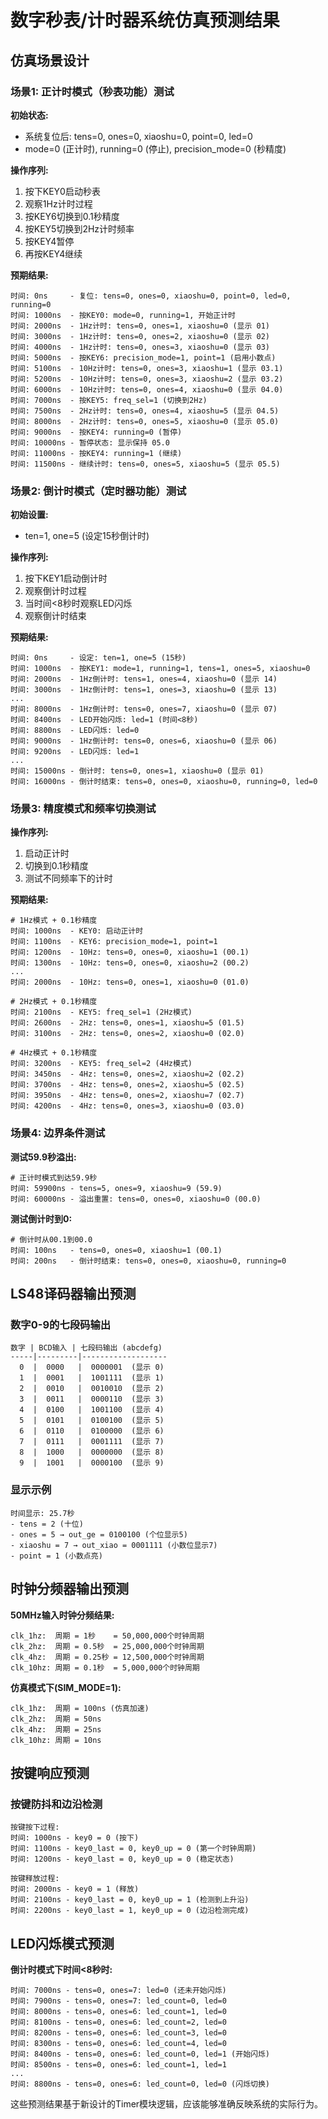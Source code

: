 # 数字秒表/计时器系统仿真预测结果

## 仿真场景设计

### 场景1: 正计时模式（秒表功能）测试

**初始状态:**
- 系统复位后: tens=0, ones=0, xiaoshu=0, point=0, led=0
- mode=0 (正计时), running=0 (停止), precision_mode=0 (秒精度)

**操作序列:**
1. 按下KEY0启动秒表
2. 观察1Hz计时过程
3. 按KEY6切换到0.1秒精度
4. 按KEY5切换到2Hz计时频率
5. 按KEY4暂停
6. 再按KEY4继续

**预期结果:**
```
时间: 0ns     - 复位: tens=0, ones=0, xiaoshu=0, point=0, led=0, running=0
时间: 1000ns  - 按KEY0: mode=0, running=1, 开始正计时
时间: 2000ns  - 1Hz计时: tens=0, ones=1, xiaoshu=0 (显示 01)
时间: 3000ns  - 1Hz计时: tens=0, ones=2, xiaoshu=0 (显示 02)
时间: 4000ns  - 1Hz计时: tens=0, ones=3, xiaoshu=0 (显示 03)
时间: 5000ns  - 按KEY6: precision_mode=1, point=1 (启用小数点)
时间: 5100ns  - 10Hz计时: tens=0, ones=3, xiaoshu=1 (显示 03.1)
时间: 5200ns  - 10Hz计时: tens=0, ones=3, xiaoshu=2 (显示 03.2)
时间: 6000ns  - 10Hz计时: tens=0, ones=4, xiaoshu=0 (显示 04.0)
时间: 7000ns  - 按KEY5: freq_sel=1 (切换到2Hz)
时间: 7500ns  - 2Hz计时: tens=0, ones=4, xiaoshu=5 (显示 04.5)
时间: 8000ns  - 2Hz计时: tens=0, ones=5, xiaoshu=0 (显示 05.0)
时间: 9000ns  - 按KEY4: running=0 (暂停)
时间: 10000ns - 暂停状态: 显示保持 05.0
时间: 11000ns - 按KEY4: running=1 (继续)
时间: 11500ns - 继续计时: tens=0, ones=5, xiaoshu=5 (显示 05.5)
```

### 场景2: 倒计时模式（定时器功能）测试

**初始设置:**
- ten=1, one=5 (设定15秒倒计时)

**操作序列:**
1. 按下KEY1启动倒计时
2. 观察倒计时过程
3. 当时间<8秒时观察LED闪烁
4. 观察倒计时结束

**预期结果:**
```
时间: 0ns     - 设定: ten=1, one=5 (15秒)
时间: 1000ns  - 按KEY1: mode=1, running=1, tens=1, ones=5, xiaoshu=0
时间: 2000ns  - 1Hz倒计时: tens=1, ones=4, xiaoshu=0 (显示 14)
时间: 3000ns  - 1Hz倒计时: tens=1, ones=3, xiaoshu=0 (显示 13)
...
时间: 8000ns  - 1Hz倒计时: tens=0, ones=7, xiaoshu=0 (显示 07)
时间: 8400ns  - LED开始闪烁: led=1 (时间<8秒)
时间: 8800ns  - LED闪烁: led=0
时间: 9000ns  - 1Hz倒计时: tens=0, ones=6, xiaoshu=0 (显示 06)
时间: 9200ns  - LED闪烁: led=1
...
时间: 15000ns - 倒计时: tens=0, ones=1, xiaoshu=0 (显示 01)
时间: 16000ns - 倒计时结束: tens=0, ones=0, xiaoshu=0, running=0, led=0
```

### 场景3: 精度模式和频率切换测试

**操作序列:**
1. 启动正计时
2. 切换到0.1秒精度
3. 测试不同频率下的计时

**预期结果:**
```
# 1Hz模式 + 0.1秒精度
时间: 1000ns  - KEY0: 启动正计时
时间: 1100ns  - KEY6: precision_mode=1, point=1
时间: 1200ns  - 10Hz: tens=0, ones=0, xiaoshu=1 (00.1)
时间: 1300ns  - 10Hz: tens=0, ones=0, xiaoshu=2 (00.2)
...
时间: 2000ns  - 10Hz: tens=0, ones=1, xiaoshu=0 (01.0)

# 2Hz模式 + 0.1秒精度
时间: 2100ns  - KEY5: freq_sel=1 (2Hz模式)
时间: 2600ns  - 2Hz: tens=0, ones=1, xiaoshu=5 (01.5)
时间: 3100ns  - 2Hz: tens=0, ones=2, xiaoshu=0 (02.0)

# 4Hz模式 + 0.1秒精度  
时间: 3200ns  - KEY5: freq_sel=2 (4Hz模式)
时间: 3450ns  - 4Hz: tens=0, ones=2, xiaoshu=2 (02.2)
时间: 3700ns  - 4Hz: tens=0, ones=2, xiaoshu=5 (02.5)
时间: 3950ns  - 4Hz: tens=0, ones=2, xiaoshu=7 (02.7)
时间: 4200ns  - 4Hz: tens=0, ones=3, xiaoshu=0 (03.0)
```

### 场景4: 边界条件测试

**测试59.9秒溢出:**
```
# 正计时模式到达59.9秒
时间: 59900ns - tens=5, ones=9, xiaoshu=9 (59.9)
时间: 60000ns - 溢出重置: tens=0, ones=0, xiaoshu=0 (00.0)
```

**测试倒计时到0:**
```
# 倒计时从00.1到00.0
时间: 100ns   - tens=0, ones=0, xiaoshu=1 (00.1)
时间: 200ns   - 倒计时结束: tens=0, ones=0, xiaoshu=0, running=0
```

## LS48译码器输出预测

### 数字0-9的七段码输出
```
数字 | BCD输入 | 七段码输出 (abcdefg)
-----|---------|-------------------
  0  |  0000   |  0000001  (显示 0)
  1  |  0001   |  1001111  (显示 1)  
  2  |  0010   |  0010010  (显示 2)
  3  |  0011   |  0000110  (显示 3)
  4  |  0100   |  1001100  (显示 4)
  5  |  0101   |  0100100  (显示 5)
  6  |  0110   |  0100000  (显示 6)
  7  |  0111   |  0001111  (显示 7)
  8  |  1000   |  0000000  (显示 8)
  9  |  1001   |  0000100  (显示 9)
```

### 显示示例
```
时间显示: 25.7秒
- tens = 2 (十位)
- ones = 5 → out_ge = 0100100 (个位显示5)
- xiaoshu = 7 → out_xiao = 0001111 (小数位显示7)
- point = 1 (小数点亮)
```

## 时钟分频器输出预测

**50MHz输入时钟分频结果:**
```
clk_1hz:  周期 = 1秒    = 50,000,000个时钟周期
clk_2hz:  周期 = 0.5秒  = 25,000,000个时钟周期  
clk_4hz:  周期 = 0.25秒 = 12,500,000个时钟周期
clk_10hz: 周期 = 0.1秒  = 5,000,000个时钟周期
```

**仿真模式下(SIM_MODE=1):**
```
clk_1hz:  周期 = 100ns (仿真加速)
clk_2hz:  周期 = 50ns
clk_4hz:  周期 = 25ns  
clk_10hz: 周期 = 10ns
```

## 按键响应预测

### 按键防抖和边沿检测
```
按键按下过程:
时间: 1000ns - key0 = 0 (按下)
时间: 1100ns - key0_last = 0, key0_up = 0 (第一个时钟周期)
时间: 1200ns - key0_last = 0, key0_up = 0 (稳定状态)

按键释放过程:  
时间: 2000ns - key0 = 1 (释放)
时间: 2100ns - key0_last = 0, key0_up = 1 (检测到上升沿)
时间: 2200ns - key0_last = 1, key0_up = 0 (边沿检测完成)
```

## LED闪烁模式预测

**倒计时模式下时间<8秒时:**
```
时间: 7000ns - tens=0, ones=7: led=0 (还未开始闪烁)
时间: 7900ns - tens=0, ones=7: led_count=0, led=0
时间: 8000ns - tens=0, ones=6: led_count=1, led=0  
时间: 8100ns - tens=0, ones=6: led_count=2, led=0
时间: 8200ns - tens=0, ones=6: led_count=3, led=0
时间: 8300ns - tens=0, ones=6: led_count=4, led=0
时间: 8400ns - tens=0, ones=6: led_count=0, led=1 (开始闪烁)
时间: 8500ns - tens=0, ones=6: led_count=1, led=1
...
时间: 8800ns - tens=0, ones=6: led_count=0, led=0 (闪烁切换)
```

这些预测结果基于新设计的Timer模块逻辑，应该能够准确反映系统的实际行为。